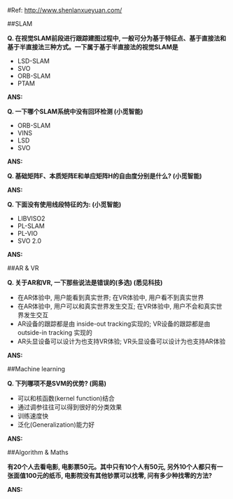 #Ref: http://www.shenlanxueyuan.com/

##SLAM

**Q. 在视觉SLAM前段进行跟踪建图过程中, 一般可分为基于特征点、基于直接法和基于半直接法三种方式。一下属于基于半直接法的视觉SLAM是**

- LSD-SLAM
- SVO
- ORB-SLAM
- PTAM

**ANS:**


**Q. 一下哪个SLAM系统中没有回环检测 (小觅智能)**
- ORB-SLAM
- VINS
- LSD
- SVO

**ANS:**

**Q. 基础矩阵F、本质矩阵E和单应矩阵H的自由度分别是什么? (小觅智能)**

**ANS:**

**Q. 下面没有使用线段特征的为: (小觅智能)**
- LIBVISO2
- PL-SLAM
- PL-VIO
- SVO 2.0

**ANS:**


##AR & VR

**Q. 关于AR和VR, 一下那些说法是错误的(多选)  (悉见科技)**
- 在AR体验中, 用户能看到真实世界; 在VR体验中, 用户看不到真实世界
- 在AR体验中, 用户可以和真实世界发生交互; 在VR体验中, 用户不会和真实世界发生交互
- AR设备的跟踪都是由 inside-out tracking实现的; VR设备的跟踪都是由outside-in tracking 实现的
- AR头显设备可以设计为也支持VR体验; VR头显设备可以设计为也支持AR体验

**ANS:**

##Machine learning

**Q. 下列哪项不是SVM的优势? (网易)**
- 可以和核函数(kernel function)结合
- 通过调参往往可以得到很好的分类效果
- 训练速度快
- 泛化(Generalization)能力好

**ANS:**




##Algorithm & Maths

**有20个人去看电影, 电影票50元。其中只有10个人有50元, 另外10个人都只有一张面值100元的纸币, 电影院没有其他钞票可以找零, 问有多少种找零的方法?**

**ANS:**
